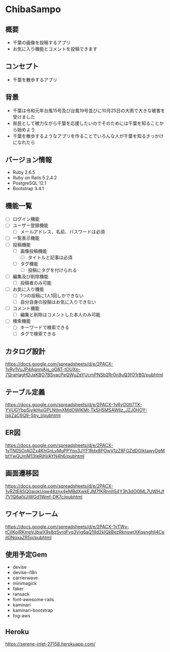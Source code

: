 # ChibaSampo

## 概要
- 千葉の画像を投稿するアプリ
- お気に入り機能とコメントを投稿できます

## コンセプト
- 千葉を散歩するアプリ

## 背景
- 千葉は令和元年台風15号及び台風19号並びに10月25日の大雨で大きな被害を受けました
- 県民として微力ながら千葉を応援したいのでそのためには千葉を知ることから始めよう
- 千葉を散歩するようなアプリを作ることでいろんな人が千葉を知るきっかけになれたら

## バージョン情報
- Ruby 2.6.5
- Ruby on Rails 5.2.4.2
- PostgreSQL 12.1
- Bootstrap 3.4.1

## 機能一覧
- [ ] ログイン機能
- [ ] ユーザー登録機能
  - [ ] メールアドレス、名前、パスワードは必須
- [ ] 一覧表示機能
- [ ] 投稿機能
  - [ ] 画像投稿機能
    - [ ] タイトルと記事は必須
  - [ ] タグ機能
    - [ ] 投稿にタグを付けられる
- [ ] 編集及び削除機能
  - [ ] 投稿者のみ可能
- [ ] お気に入り機能
  - [ ] 1つの投稿に1人1回しかできない
  - [ ] 自分自身の投稿はお気に入りできない
- [ ] コメント機能
  - [ ] 編集と削除はコメントした本人のみ可能
- [ ] 検索機能
  - [ ] キーワードで検索できる
  - [ ] タグで検索できる

## カタログ設計
https://docs.google.com/spreadsheets/d/e/2PACX-1vRy1VuJP4AgnnjAjs_oOAT-tOUXp-7QraHagHDJaKBO7BSvacPeQWuZeYUcmPNSb2Rr0n9uQ3fO1rB0/pubhtml

## テーブル定義
https://docs.google.com/spreadsheets/d/e/2PACX-1vRvO0tt7TK-YVUGYbpSjyikHuiGPLNtlmXMdOWlKMt-Tk5H5MSAWIlz_JZJ0HOY-IskZaC6Q9-Sby_I/pubhtml

## ER図
https://docs.google.com/spreadsheets/d/e/2PACX-1vTN0SOrAOZx4KhGnLvMuPPYoo3JYF1Rdx8POwV1zZ8FGZdDGlktawyDeMbtYwGUmM13teRihVAYN4h6/pubhtml

## 画面遷移図
https://docs.google.com/spreadsheets/d/e/2PACX-1vRZtE8SQ0aiokUqw48znx4eMBdXwkEJM7fKRnnIIS4Y3h3dOOML7UWHJf7V1Q6aIVJiWGd1Wmf-DK7c/pubhtml

## ワイヤーフレーム
https://docs.google.com/spreadsheets/d/e/2PACX-1vTWv-tCjIKoIRKmpVJbwX9s8qSvrdFvq3Vig6aQ19d2klQkBezRknswrXKqsnghII4CejIGNqxaZR5q/pubhtml

## 使用予定Gem
- devise
- devise-i18n
- carrierwave
- minimagick
- faker
- ransack
- font-awesome-rails
- kaminari
- kaminari-bootstrap
- fog-aws

## Heroku
https://serene-inlet-27158.herokuapp.com/
